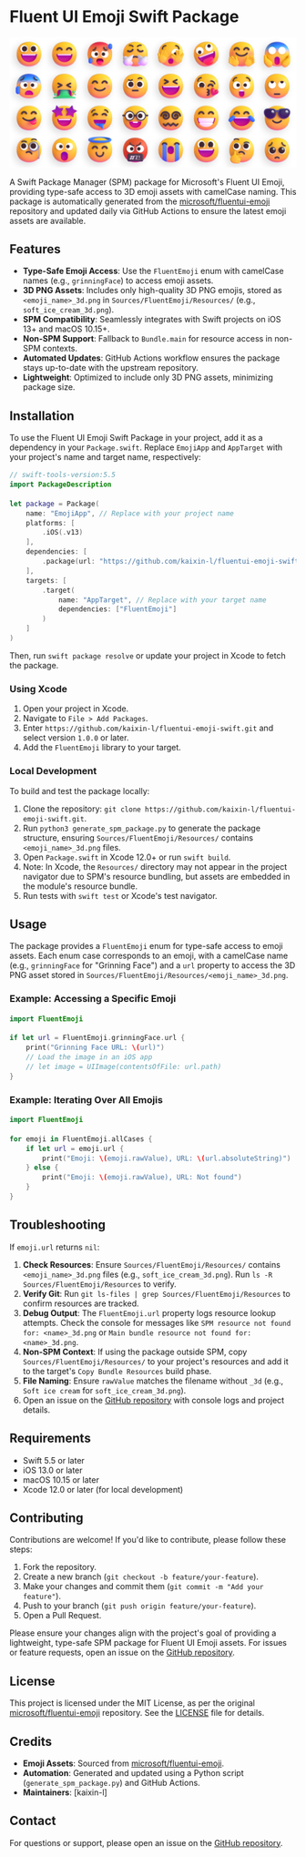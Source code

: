 # Fluent UI Emoji Swift Package

![Fluent UI Emoji Banner](art/readme_banner.webp)

A Swift Package Manager (SPM) package for Microsoft's Fluent UI Emoji, providing type-safe access to 3D emoji assets with camelCase naming. This package is automatically generated from the [microsoft/fluentui-emoji](https://github.com/microsoft/fluentui-emoji) repository and updated daily via GitHub Actions to ensure the latest emoji assets are available.

## Features

- **Type-Safe Emoji Access**: Use the `FluentEmoji` enum with camelCase names (e.g., `grinningFace`) to access emoji assets.
- **3D PNG Assets**: Includes only high-quality 3D PNG emojis, stored as `<emoji_name>_3d.png` in `Sources/FluentEmoji/Resources/` (e.g., `soft_ice_cream_3d.png`).
- **SPM Compatibility**: Seamlessly integrates with Swift projects on iOS 13+ and macOS 10.15+.
- **Non-SPM Support**: Fallback to `Bundle.main` for resource access in non-SPM contexts.
- **Automated Updates**: GitHub Actions workflow ensures the package stays up-to-date with the upstream repository.
- **Lightweight**: Optimized to include only 3D PNG assets, minimizing package size.

## Installation

To use the Fluent UI Emoji Swift Package in your project, add it as a dependency in your `Package.swift`. Replace `EmojiApp` and `AppTarget` with your project's name and target name, respectively:

```swift
// swift-tools-version:5.5
import PackageDescription

let package = Package(
    name: "EmojiApp", // Replace with your project name
    platforms: [
        .iOS(.v13)
    ],
    dependencies: [
        .package(url: "https://github.com/kaixin-l/fluentui-emoji-swift.git", from: "1.0.0")
    ],
    targets: [
        .target(
            name: "AppTarget", // Replace with your target name
            dependencies: ["FluentEmoji"]
        )
    ]
)
```

Then, run `swift package resolve` or update your project in Xcode to fetch the package.

### Using Xcode
1. Open your project in Xcode.
2. Navigate to `File > Add Packages`.
3. Enter `https://github.com/kaixin-l/fluentui-emoji-swift.git` and select version `1.0.0` or later.
4. Add the `FluentEmoji` library to your target.

### Local Development
To build and test the package locally:
1. Clone the repository: `git clone https://github.com/kaixin-l/fluentui-emoji-swift.git`.
2. Run `python3 generate_spm_package.py` to generate the package structure, ensuring `Sources/FluentEmoji/Resources/` contains `<emoji_name>_3d.png` files.
3. Open `Package.swift` in Xcode 12.0+ or run `swift build`.
4. Note: In Xcode, the `Resources/` directory may not appear in the project navigator due to SPM's resource bundling, but assets are embedded in the module's resource bundle.
5. Run tests with `swift test` or Xcode's test navigator.

## Usage

The package provides a `FluentEmoji` enum for type-safe access to emoji assets. Each enum case corresponds to an emoji, with a camelCase name (e.g., `grinningFace` for "Grinning Face") and a `url` property to access the 3D PNG asset stored in `Sources/FluentEmoji/Resources/<emoji_name>_3d.png`.

### Example: Accessing a Specific Emoji

```swift
import FluentEmoji

if let url = FluentEmoji.grinningFace.url {
    print("Grinning Face URL: \(url)")
    // Load the image in an iOS app
    // let image = UIImage(contentsOfFile: url.path)
}
```

### Example: Iterating Over All Emojis

```swift
import FluentEmoji

for emoji in FluentEmoji.allCases {
    if let url = emoji.url {
        print("Emoji: \(emoji.rawValue), URL: \(url.absoluteString)")
    } else {
        print("Emoji: \(emoji.rawValue), URL: Not found")
    }
}
```

## Troubleshooting

If `emoji.url` returns `nil`:
1. **Check Resources**: Ensure `Sources/FluentEmoji/Resources/` contains `<emoji_name>_3d.png` files (e.g., `soft_ice_cream_3d.png`). Run `ls -R Sources/FluentEmoji/Resources` to verify.
2. **Verify Git**: Run `git ls-files | grep Sources/FluentEmoji/Resources` to confirm resources are tracked.
3. **Debug Output**: The `FluentEmoji.url` property logs resource lookup attempts. Check the console for messages like `SPM resource not found for: <name>_3d.png` or `Main bundle resource not found for: <name>_3d.png`.
4. **Non-SPM Context**: If using the package outside SPM, copy `Sources/FluentEmoji/Resources/` to your project's resources and add it to the target's `Copy Bundle Resources` build phase.
5. **File Naming**: Ensure `rawValue` matches the filename without `_3d` (e.g., `Soft ice cream` for `soft_ice_cream_3d.png`).
6. Open an issue on the [GitHub repository](https://github.com/kaixin-l/fluentui-emoji-swift) with console logs and project details.

## Requirements

- Swift 5.5 or later
- iOS 13.0 or later
- macOS 10.15 or later
- Xcode 12.0 or later (for local development)

## Contributing

Contributions are welcome! If you'd like to contribute, please follow these steps:

1. Fork the repository.
2. Create a new branch (`git checkout -b feature/your-feature`).
3. Make your changes and commit them (`git commit -m "Add your feature"`).
4. Push to your branch (`git push origin feature/your-feature`).
5. Open a Pull Request.

Please ensure your changes align with the project's goal of providing a lightweight, type-safe SPM package for Fluent UI Emoji assets. For issues or feature requests, open an issue on the [GitHub repository](https://github.com/kaixin-l/fluentui-emoji-swift).

## License

This project is licensed under the MIT License, as per the original [microsoft/fluentui-emoji](https://github.com/microsoft/fluentui-emoji) repository. See the [LICENSE](LICENSE) file for details.

## Credits

- **Emoji Assets**: Sourced from [microsoft/fluentui-emoji](https://github.com/microsoft/fluentui-emoji).
- **Automation**: Generated and updated using a Python script (`generate_spm_package.py`) and GitHub Actions.
- **Maintainers**: [kaixin-l]

## Contact

For questions or support, please open an issue on the [GitHub repository](https://github.com/kaixin-l/fluentui-emoji-swift).